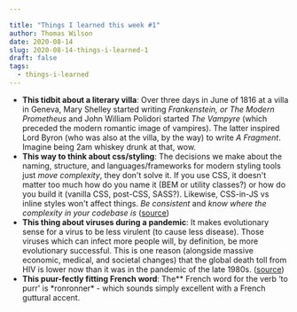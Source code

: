 ```yaml
---

title: "Things I learned this week #1"
author: Thomas Wilson
date: 2020-08-14
slug: 2020-08-14-things-i-learned-1
draft: false
tags:
  - things-i-learned
---
```


- **This tidbit about a literary villa**: Over three days in June of 1816 at a villa in Geneva, Mary Shelley started writing _Frankenstein, or The Modern Prometheus_ and John William Polidori started _The Vampyre_ (which preceded the modern romantic image of vampires). The latter inspired Lord Byron (who was also at the villa, by the way) to write _A Fragment_. Imagine being 2am whiskey drunk at that, wow.
- **This way to think about css/styling**: The decisions we make about the naming, structure, and languages/frameworks for modern styling tools just _move complexity_, they don't solve it. If you use CSS, it doesn't matter too much how do you name it (BEM or utility classes?) or how do you build it (vanilla CSS, post-CSS, SASS?). Likewise, CSS-in-JS vs inline styles won't affect things. _Be consistent_ and _know where the complexity in your codebase is_ ([source](https://shoptalkshow.com/425/))
- **This thing about viruses during a pandemic**: It makes evolutionary sense for a virus to be less virulent (to cause less disease). Those viruses which can infect more people will, by definition, be more evolutionary successful. This is one reason (alongside massive economic, medical, and societal changes) that the global death toll from HIV is lower now than it was in the pandemic of the late 1980s. ([source](https://www.nhs.uk/news/medical-practice/hiv-evolving-into-less-deadly-form/))
- **This puur-fectly fitting French word**: The\** French word for the verb ‘to purr' is *ronronner\* - which sounds simply excellent with a French guttural accent.
